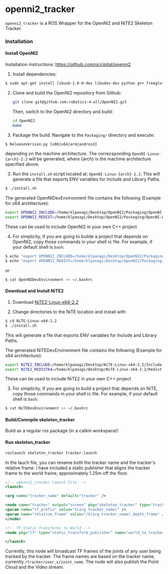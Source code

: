openni2_tracker
===============

`openni2_tracker` is a ROS Wrapper for the OpenNI2 and NiTE2 Skeleton Tracker.

### Installation

#### Install OpenNI2

Installation instructions: https://github.com/occipital/openni2

1. Install dependencies:

```bash
$ sudo apt-get install libusb-1.0-0-dev libudev-dev python g++ freeglut3-dev openjdk-6-jdk
```

2. Clone and build the OpenNI2 repository from Github:

    ```bash
    git clone git@github.com:robotics-4-all/OpenNI2.git
    ```

    Then, switch to the OpenNI2 directory and build:

    ```bash
    cd OpenNI2
    make
    ```

3. Package the build. Navigate to the `Packaging/` directory and execute:

```bash
$ ReleaseVersion.py [x86|x64|arm|android]
```

depending on the machine architecture.
The correcsponding `OpenNI-Linux-{arch}-2.2` will be generated, where \{arch\} is the machine architecture specified above.

3. Run the `install.sh` script located at: `OpenNI-Linux-{arch}-2.2`. This will generate a file that exports ENV variables for Include and Library Paths.

```bash
$ ./install.sh
```

The generated OpenNIDevEnvironment file contains the following (Example for x64 architecture):

```bash
export OPENNI2_INCLUDE=/home/klpanagi/Desktop/OpenNI2/Packaging/OpenNI-Linux-x64-2.2/Include
export OPENNI2_REDIST=/home/klpanagi/Desktop/OpenNI2/Packaging/OpenNI-Linux-x64-2.2/Redist
```

These can be used to include OpenNI2 in your own C++ project

4. For simplicity, if you are going to builde a project that depends on OpenNI2, copy those commands in your shell rc file. For example, if your default shell is `bash`:

```bash
$ echo "export OPENNI2_INCLUDE=/home/klpanagi/Desktop/OpenNI2/Packaging/OpenNI-Linux-x64-2.2/Include" >> ~/.bashrc
$ echo "export OPENNI2_REDIST=/home/klpanagi/Desktop/OpenNI2/Packaging/OpenNI-Linux-x64-2.2/Redist" >> ~/.bashrc
```

*or*

```bash
$ cat OpenNIDevEnvironment >> ~/.bashrc
```

#### Download and Install NiTE2

1. Download [NiTE2-Linux-x64-2.2](http://ilab.usc.edu/packages/forall/current/NiTE-Linux-x64-2.2.tar.bz2)

2. Change directories to the NiTE location and install with

```bash
$ cd NiTE-Linux-x64-2.2
$ ./install.sh
```

This will generate a file that exports ENV variables for Include and Library Paths.

The generated NiTEDevEnvironment file contains the following (Example for x64 architecture):

```bash
export NITE2_INCLUDE=/home/klpanagi/Desktop/NiTE-Linux-x64-2.2/Include
export NITE2_REDIST64=/home/klpanagi/Desktop/NiTE-Linux-x64-2.2/Redist
```

These can be used to include NiTE2 in your own C++ project

3. For simplicity, if you are going to build a project that depends on NiTE, copy those commands in your shell rc file. For example, if your default shell is `bash`:

```bash
$ cat NiTEDevEnvironment >> ~/.bashrc
```
####  Build/Comnpile skeleton_tracker

Build as a regular ros package (in a catkin workspace)!

####  Run skeleton_tracker

```bash
roslaunch skeleton_tracker tracker.launch
```

In the lauch file, you can rename both the tracker name and the tracker's relative frame.  I have included a static publisher that aligns the tracker frame to the world frame, approximately 1.25m off the floor.

```xml
<!-- openni2_tracker Launch File -->
<launch>

<arg name="tracker_name" default="tracker" />

<node name="tracker" output="screen" pkg="skeleton_tracker" type="tracker" >
<param name="tf_prefix" value="$(arg tracker_name)" />
<param name="relative_frame" value="/$(arg tracker_name)_depth_frame" />
</node>

<!-- TF Static Transforms to World -->
<node pkg="tf" type="static_transform_publisher" name="world_to_tracker" args=" 0 0 1.25 1.5707 0 1.7707  /world /$(arg tracker_name)_depth_frame 100"/>

</launch>
```

Currently, this node will broadcast TF frames of the joints of any user being tracked by the tracker.  The frame names are based on the tracker name, currently `/tracker/user_x/joint_name`. The node will also publish the Point Cloud and the Video stream.
